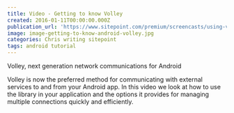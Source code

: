 ```yaml
---
title: Video - Getting to know Volley
created: 2016-01-11T00:00:00.000Z
publication_url: 'https://www.sitepoint.com/premium/screencasts/using-volley-to-communicate-with-external-services-from-your-android-app'
image: image-getting-to-know-android-volley.jpg
categories: Chris writing sitepoint
tags: android tutorial
---
```


Volley, next generation network communications for Android

Volley is now the preferred method for communicating with external services to and from your Android app. In this video we look at how to use the library in your application and the options it provides for managing multiple connections quickly and efficiently.
